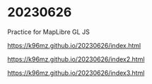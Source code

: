 # 20230626
Practice for MapLibre GL JS

https://k96mz.github.io/20230626/index.html

https://k96mz.github.io/20230626/index2.html

https://k96mz.github.io/20230626/index3.html